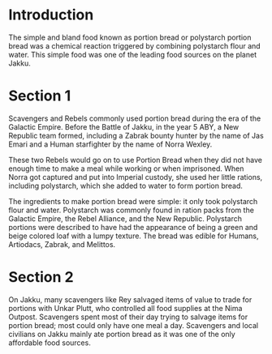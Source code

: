 # Introduction
The simple and bland food known as portion bread or polystarch portion bread was a chemical reaction triggered by combining polystarch flour and water.
This simple food was one of the leading food sources on the planet Jakku.

# Section 1
Scavengers and Rebels commonly used portion bread during the era of the Galactic Empire.
Before the Battle of Jakku, in the year 5 ABY, a New Republic team formed, including a Zabrak bounty hunter by the name of Jas Emari and a Human starfighter by the name of Norra Wexley.

These two Rebels would go on to use Portion Bread when they did not have enough time to make a meal while working or when imprisoned.
When Norra got captured and put into Imperial custody, she used her little rations, including polystarch, which she added to water to form portion bread.

The ingredients to make portion bread were simple: it only took polystarch flour and water.
Polystarch was commonly found in ration packs from the Galactic Empire, the Rebel Alliance, and the New Republic.
Polystarch portions were described to have had the appearance of being a green and beige colored loaf with a lumpy texture.
The bread was edible for Humans, Artiodacs, Zabrak, and Melittos.



# Section 2
On Jakku, many scavengers like Rey salvaged items of value to trade for portions with Unkar Plutt, who controlled all food supplies at the Nima Outpost.
Scavengers spent most of their day trying to salvage items for portion bread; most could only have one meal a day.
Scavengers and local civilians on Jakku mainly ate portion bread as it was one of the only affordable food sources.